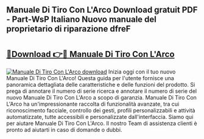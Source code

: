 ## Manuale Di Tiro Con L'Arco Download gratuit PDF - Part-WsP Italiano Nuovo manuale del proprietario di riparazione dfreF

# <h2><a href="http://dfb926l.blite.top/?on=Manuale+Di+Tiro+Con+L%27Arco">🔗Download 👉🔴 Manuale Di Tiro Con L'Arco</a></h2>

[![Manuale Di Tiro Con L'Arco download](https://i.imgur.com/lujVjoI.png)](http://dfb926l.blite.top/?on=Manuale+Di+Tiro+Con+L%27Arco)
Inizia oggi con il tuo nuovo Manuale Di Tiro Con L'Arco! Questa guida per l'utente fornisce una panoramica dettagliata delle caratteristiche e delle funzioni del prodotto. Si prega di annotare il numero di serie ricerca e annotare il numero di serie del nuovo Manuale Di Tiro Con L'Arco a scopo di garanzia. Manuale Di Tiro Con L'Arco ha un'impressionante raccolta di funzionalità avanzate, tra cui riconoscimento facciale, controllo dei gesti, profili personalizzabili e attività automatizzate, tutte accessibili e personalizzate dall'interfaccia. Siamo qui per aiutare Manuale Di Tiro Con L'Arco. Il nostro Team di assistenza clienti è pronto ad aiutarti in caso di domande o dubbi.
